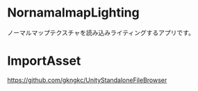 # NornamalmapLighting
ノーマルマップテクスチャを読み込みライティングするアプリです。

# ImportAsset
https://github.com/gkngkc/UnityStandaloneFileBrowser
